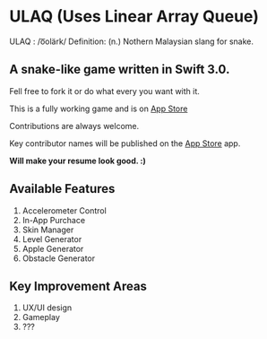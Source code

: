 # ULAQ (Uses Linear Array Queue)
ULAQ : /o͞olärk/
Definition: (n.) Nothern Malaysian slang for snake.

## A snake-like game written in Swift 3.0.

Fell free to fork it or do what every you want with it.

This is a fully working game and is on [App Store](https://itunes.apple.com/us/app/ulaq/id1234079331?mt=8)

Contributions are always welcome. 

Key contributor names will be published on the [App Store](https://itunes.apple.com/us/app/ulaq/id1234079331?mt=8) app.

**Will make your resume look good. :)**

## Available Features

1. Accelerometer Control
2. In-App Purchace
3. Skin Manager
4. Level Generator
5. Apple Generator
6. Obstacle Generator

## Key Improvement Areas

1. UX/UI design
2. Gameplay
3. ???
